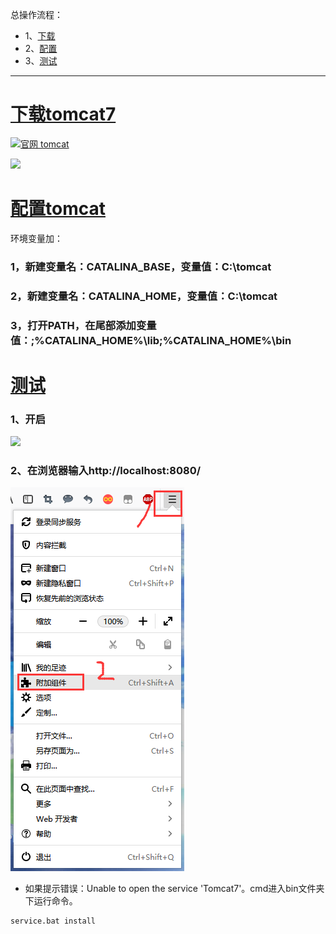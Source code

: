 总操作流程：
- 1、[下载](#java-01) 
- 2、[配置](#java-02) 
- 3、[测试](#java-03) 

----------

# <a name="java-01" href="#" >下载tomcat7</a>
[![](https://img.shields.io/badge/官网-tomcat-red.svg "官网 tomcat")](http://tomcat.apache.org/download-70.cgi)


![](image/1-1.png)
# <a name="java-02" href="#" >配置tomcat</a>
环境变量加：
### 1，新建变量名：CATALINA_BASE，变量值：C:\tomcat
### 2，新建变量名：CATALINA_HOME，变量值：C:\tomcat
### 3，打开PATH，在尾部添加变量值：;%CATALINA_HOME%\lib;%CATALINA_HOME%\bin
# <a name="java-03" href="#" >测试</a>
### 1、开启
![](image/1-2.png)
### 2、在浏览器输入http://localhost:8080/
![](image/1-3.png)

- 如果提示错误：Unable to open the service 'Tomcat7'。cmd进入bin文件夹下运行命令。
```
service.bat install
```
